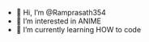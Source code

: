 - 👋 Hi, I’m @Ramprasath354
- 👀 I’m interested in ANIME
- 🌱 I’m currently learning HOW to code

<!---
Ramprasath354/Ramprasath354 is a ✨ special ✨ repository because its `README.md` (this file) appears on your GitHub profile.
You can click the Preview link to take a look at your changes.
--->
